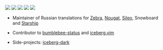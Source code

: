 <a href="https://github.com/gkeep"><img src="https://img.shields.io/badge/github%20-%23121011.svg?&style=for-the-badge&logo=github&logoColor=white"/></a> <a href="https://gitlab.com/gkeep_"><img src="https://img.shields.io/badge/gitlab%20-%23181717.svg?&style=for-the-badge&logo=gitlab&logoColor=white"/></a>
<img src="https://img.shields.io/badge/python%20-%2314354C.svg?&style=for-the-badge&logo=python&logoColor=white"/> <img src="https://img.shields.io/badge/c++%20-%2300599C.svg?&style=for-the-badge&logo=c%2B%2B&ogoColor=white"/> <img src="https://img.shields.io/badge/rust-%23000000.svg?&style=for-the-badge&logo=rust&logoColor=white"/>

- Maintainer of Russian translations for [Zebra](https://getzbra.com/), [Nougat](https://chariz.com/buy/nougat), [Sileo](https://getsileo.app/), Snowboard and [Starship](https://starship.rs/)

- Contributor to [bumblebee-status](https://github.com/tobi-wan-kenobi/bumblebee-status) and [iceberg.vim](https://github.com/cocopon/iceberg.vim)

- Side-projects: [iceberg-dark](https://github.com/gkeep/iceberg-dark)
